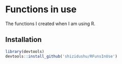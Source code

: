 # Functions in use

The functions I created when I am using R.

## Installation

```R
library(devtools)
devtools::install_github('shizidushu/RFunsInUse')
```
